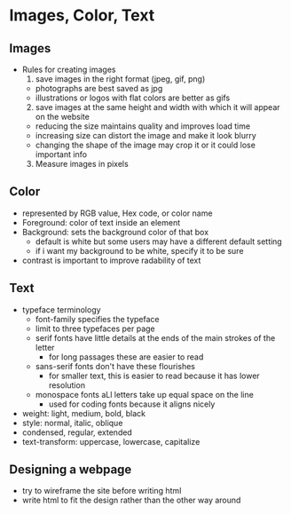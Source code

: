 # Images, Color, Text

## Images
- Rules for creating images
  1. save images in the right format (jpeg, gif, png)
    - photographs are best saved as jpg
    - illustrations or logos with flat colors are better as gifs
  2. save images at the same height and width with which it will appear on the website
    - reducing the size maintains quality and improves load time
    - increasing size can distort the image and make it look blurry
    - changing the shape of the image may crop it or it could lose important info
  3. Measure images in pixels

## Color
- represented by RGB value, Hex code, or color name
- Foreground: color of text inside an element
- Background: sets the background color of that box
  - default is white but some users may have a different default setting
  - if i want my background to be white, specify it to be sure
- contrast is important to improve radability of text

## Text
- typeface terminology
  - font-family specifies the typeface
  - limit to three typefaces per page
  - serif fonts have little details at the ends of the main strokes of the letter
    - for long passages these are easier to read
  - sans-serif fonts don't have these flourishes
    - for smaller text, this is easier to read because it has lower resolution
  - monospace fonts aLl letters take up equal space on the line
    - used for coding fonts because it aligns nicely
- weight: light, medium, bold, black
- style: normal, italic, oblique
- condensed, regular, extended
- text-transform: uppercase, lowercase, capitalize

## Designing a webpage
- try to wireframe the site before writing html
- write html to fit the design rather than the other way around
